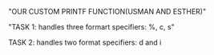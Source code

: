 "OUR CUSTOM PRINTF FUNCTION(USMAN AND ESTHER)"

"TASK 1: handles three formart specifiers: %, c, s"

TASK 2: handles two format specifiers: d and i
